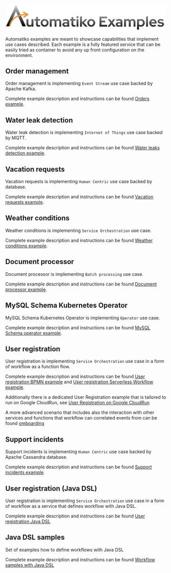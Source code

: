 <p align="center">
    <img src="img/automatiko-examples.png" width="700px" alt="Automatiko Examples"/>
</p>

Automatiko examples are meant to showcase capabilities that implement
use cases described. Each example is a fully featured service that can be
easily tried as container to avoid any up front configuration on the environment.

## Order management

Order management is implementing `Event Stream` use case backed by Apache Kafka.

Complete example description and instructions can be
found [Orders example](event-streams-orders).


## Water leak detection

Water leak detection is implementing `Internet of Things` use case backed by MQTT.

Complete example description and instructions can be
found [Water leaks detection example](event-streams-sensors).

## Vacation requests

Vacation requests is implementing `Human Centric` use case backed by database.

Complete example description and instructions can be
found [Vacation requests example](vacation-requests).

## Weather conditions

Weather conditions is implementing `Service Orchestration` use case.

Complete example description and instructions can be
found [Weather conditions example](weather-conditions).

## Document processor

Document processor is implementing `Batch processing` use case.

Complete example description and instructions can be
found [Document processor example](document-processor).

## MySQL Schema Kubernetes Operator

MySQL Schema Kubernetes Operator is implementing `Operator` use case.

Complete example description and instructions can be
found [MySQL Schema operator example](mysql-operator).

## User registration

User registration is implementing `Service Orchestration` use case in a form of
workflow as a function flow.

Complete example description and instructions can be
found [User registration BPMN example](user-registration) and
[User registration Serverless Workflow example](user-registration-sw).

Additionally there is a dedicated User Registration example that is tailored to run 
on Google CloudRun, see  [User Registration on Google CloudRun](user-registration-gcp-cloudrun)

A more advanced scenario that includes also the interaction with other services and functions
that workflow can correlated events from can be found [omboarding](omboarding)

## Support incidents

Support incidents is implementing `Human Centric` use case backed by Apache Cassandra database.

Complete example description and instructions can be
found [Support incidents example](support-incidents).

## User registration (Java DSL)

User registration is implementing `Service Orchestration` use case in a form of
workflow as a service that defines workflow with Java DSL.

Complete example description and instructions can be
found [User registration Java DSL](user-registration-javadsl)

## Java DSL samples

Set of examples how to define workflows with Java DSL

Complete example description and instructions can be
found [Workflow samples with Java DSL](workflow-java-dsl)